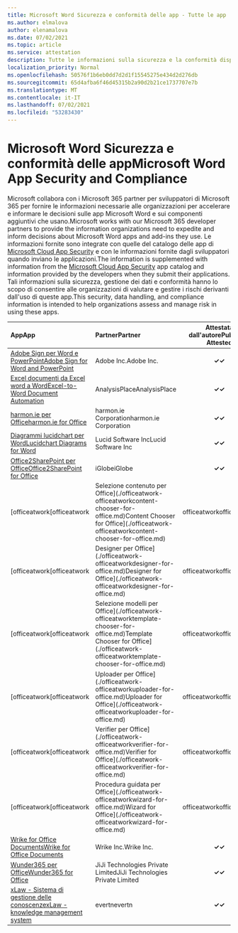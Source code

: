 ```yaml
---
title: Microsoft Word Sicurezza e conformità delle app - Tutte le app
ms.author: elmalova
author: elenamalova
ms.date: 07/02/2021
ms.topic: article
ms.service: attestation
description: Tutte le informazioni sulla sicurezza e la conformità disponibili per tutte Microsoft Word app.
localization_priority: Normal
ms.openlocfilehash: 50576f1b6eb0dd7d2d1f15545275e434d2d276db
ms.sourcegitcommit: 65d4afba6f46d45315b2a90d2b21ce1737707e7b
ms.translationtype: MT
ms.contentlocale: it-IT
ms.lasthandoff: 07/02/2021
ms.locfileid: "53283430"
---
```

# <a name="microsoft-word-app-security-and-compliance"></a><span data-ttu-id="b01dc-103">Microsoft Word Sicurezza e conformità delle app</span><span class="sxs-lookup"><span data-stu-id="b01dc-103">Microsoft Word App Security and Compliance</span></span>

<span data-ttu-id="b01dc-104">Microsoft collabora con i Microsoft 365 partner per sviluppatori di Microsoft 365 per fornire le informazioni necessarie alle organizzazioni per accelerare e informare le decisioni sulle app Microsoft Word e sui componenti aggiuntivi che usano.</span><span class="sxs-lookup"><span data-stu-id="b01dc-104">Microsoft works with our Microsoft 365 developer partners to provide the information organizations need to expedite and inform decisions about Microsoft Word apps and add-ins they use.</span></span> <span data-ttu-id="b01dc-105">Le informazioni fornite sono integrate con quelle del catalogo delle app di [Microsoft Cloud App Security](https://www.microsoft.com/en-us/enterprise-mobility-security/cloud-app-security) e con le informazioni fornite dagli sviluppatori quando inviano le applicazioni.</span><span class="sxs-lookup"><span data-stu-id="b01dc-105">The information is supplemented with information from the [Microsoft Cloud App Security](https://www.microsoft.com/en-us/enterprise-mobility-security/cloud-app-security) app catalog and information provided by the developers when they submit their applications.</span></span> <span data-ttu-id="b01dc-106">Tali informazioni sulla sicurezza, gestione dei dati e conformità hanno lo scopo di consentire alle organizzazioni di valutare e gestire i rischi derivanti dall'uso di queste app.</span><span class="sxs-lookup"><span data-stu-id="b01dc-106">This security, data handling, and compliance information is intended to help organizations assess and manage risk in using these apps.</span></span>

| <span data-ttu-id="b01dc-107">**App**</span><span class="sxs-lookup"><span data-stu-id="b01dc-107">**App**</span></span> | <span data-ttu-id="b01dc-108">**Partner**</span><span class="sxs-lookup"><span data-stu-id="b01dc-108">**Partner**</span></span> | <span data-ttu-id="b01dc-109">**Attestata dall'autore**</span><span class="sxs-lookup"><span data-stu-id="b01dc-109">**Publisher Attested**</span></span> | <span data-ttu-id="b01dc-110">**Certificata**</span><span class="sxs-lookup"><span data-stu-id="b01dc-110">**Certified**</span></span> |
|:--------|:------------|:----------------------:|:-------------:|
| [<span data-ttu-id="b01dc-111">Adobe Sign per Word e PowerPoint</span><span class="sxs-lookup"><span data-stu-id="b01dc-111">Adobe Sign for Word and PowerPoint</span></span>](./adobe-inc-sign-for-word-and-powerpoint.md) | <span data-ttu-id="b01dc-112">Adobe Inc.</span><span class="sxs-lookup"><span data-stu-id="b01dc-112">Adobe Inc.</span></span> | <span data-ttu-id="b01dc-113">**✓**</span><span class="sxs-lookup"><span data-stu-id="b01dc-113">**✓**</span></span> | <img alt="Certified application badge" src="../media/certified-badge.png" height="25" width="25" /> |
| [<span data-ttu-id="b01dc-114">Excel documenti da Excel word a Word</span><span class="sxs-lookup"><span data-stu-id="b01dc-114">Excel-to-Word Document Automation</span></span>](./analysisplace-excel-to-word-document-automation.md) | <span data-ttu-id="b01dc-115">AnalysisPlace</span><span class="sxs-lookup"><span data-stu-id="b01dc-115">AnalysisPlace</span></span> | <span data-ttu-id="b01dc-116">**✓**</span><span class="sxs-lookup"><span data-stu-id="b01dc-116">**✓**</span></span> |  |
| [<span data-ttu-id="b01dc-117">harmon.ie per Office</span><span class="sxs-lookup"><span data-stu-id="b01dc-117">harmon.ie for Office</span></span>](./harmonie-corporation-for-office.md) | <span data-ttu-id="b01dc-118">harmon.ie Corporation</span><span class="sxs-lookup"><span data-stu-id="b01dc-118">harmon.ie Corporation</span></span> | <span data-ttu-id="b01dc-119">**✓**</span><span class="sxs-lookup"><span data-stu-id="b01dc-119">**✓**</span></span> |  |
| [<span data-ttu-id="b01dc-120">Diagrammi lucidchart per Word</span><span class="sxs-lookup"><span data-stu-id="b01dc-120">Lucidchart Diagrams for Word</span></span>](./lucid-software-inc-lucidchart-diagrams-for-word.md) | <span data-ttu-id="b01dc-121">Lucid Software Inc</span><span class="sxs-lookup"><span data-stu-id="b01dc-121">Lucid Software Inc</span></span> | <span data-ttu-id="b01dc-122">**✓**</span><span class="sxs-lookup"><span data-stu-id="b01dc-122">**✓**</span></span> |  |
| [<span data-ttu-id="b01dc-123">Office2SharePoint per Office</span><span class="sxs-lookup"><span data-stu-id="b01dc-123">Office2SharePoint for Office</span></span>](./iglobe-office2sharepoint-for-office.md) | <span data-ttu-id="b01dc-124">iGlobe</span><span class="sxs-lookup"><span data-stu-id="b01dc-124">iGlobe</span></span> | <span data-ttu-id="b01dc-125">**✓**</span><span class="sxs-lookup"><span data-stu-id="b01dc-125">**✓**</span></span> | <img alt="Certified application badge" src="../media/certified-badge.png" height="25" width="25" /> |
| <span data-ttu-id="b01dc-126">[officeatwork</span><span class="sxs-lookup"><span data-stu-id="b01dc-126">[officeatwork</span></span> | <span data-ttu-id="b01dc-127">Selezione contenuto per Office](./officeatwork-officeatworkcontent-chooser-for-office.md)</span><span class="sxs-lookup"><span data-stu-id="b01dc-127">Content Chooser for Office](./officeatwork-officeatworkcontent-chooser-for-office.md)</span></span> | <span data-ttu-id="b01dc-128">officeatwork</span><span class="sxs-lookup"><span data-stu-id="b01dc-128">officeatwork</span></span> | <span data-ttu-id="b01dc-129">**✓**</span><span class="sxs-lookup"><span data-stu-id="b01dc-129">**✓**</span></span> | <img alt="Certified application badge" src="../media/certified-badge.png" height="25" width="25" /> |
| <span data-ttu-id="b01dc-130">[officeatwork</span><span class="sxs-lookup"><span data-stu-id="b01dc-130">[officeatwork</span></span> | <span data-ttu-id="b01dc-131">Designer per Office](./officeatwork-officeatworkdesigner-for-office.md)</span><span class="sxs-lookup"><span data-stu-id="b01dc-131">Designer for Office](./officeatwork-officeatworkdesigner-for-office.md)</span></span> | <span data-ttu-id="b01dc-132">officeatwork</span><span class="sxs-lookup"><span data-stu-id="b01dc-132">officeatwork</span></span> | <span data-ttu-id="b01dc-133">**✓**</span><span class="sxs-lookup"><span data-stu-id="b01dc-133">**✓**</span></span> | <img alt="Certified application badge" src="../media/certified-badge.png" height="25" width="25" /> |
| <span data-ttu-id="b01dc-134">[officeatwork</span><span class="sxs-lookup"><span data-stu-id="b01dc-134">[officeatwork</span></span> | <span data-ttu-id="b01dc-135">Selezione modelli per Office](./officeatwork-officeatworktemplate-chooser-for-office.md)</span><span class="sxs-lookup"><span data-stu-id="b01dc-135">Template Chooser for Office](./officeatwork-officeatworktemplate-chooser-for-office.md)</span></span> | <span data-ttu-id="b01dc-136">officeatwork</span><span class="sxs-lookup"><span data-stu-id="b01dc-136">officeatwork</span></span> | <span data-ttu-id="b01dc-137">**✓**</span><span class="sxs-lookup"><span data-stu-id="b01dc-137">**✓**</span></span> | <img alt="Certified application badge" src="../media/certified-badge.png" height="25" width="25" /> |
| <span data-ttu-id="b01dc-138">[officeatwork</span><span class="sxs-lookup"><span data-stu-id="b01dc-138">[officeatwork</span></span> | <span data-ttu-id="b01dc-139">Uploader per Office](./officeatwork-officeatworkuploader-for-office.md)</span><span class="sxs-lookup"><span data-stu-id="b01dc-139">Uploader for Office](./officeatwork-officeatworkuploader-for-office.md)</span></span> | <span data-ttu-id="b01dc-140">officeatwork</span><span class="sxs-lookup"><span data-stu-id="b01dc-140">officeatwork</span></span> | <span data-ttu-id="b01dc-141">**✓**</span><span class="sxs-lookup"><span data-stu-id="b01dc-141">**✓**</span></span> | <img alt="Certified application badge" src="../media/certified-badge.png" height="25" width="25" /> |
| <span data-ttu-id="b01dc-142">[officeatwork</span><span class="sxs-lookup"><span data-stu-id="b01dc-142">[officeatwork</span></span> | <span data-ttu-id="b01dc-143">Verifier per Office](./officeatwork-officeatworkverifier-for-office.md)</span><span class="sxs-lookup"><span data-stu-id="b01dc-143">Verifier for Office](./officeatwork-officeatworkverifier-for-office.md)</span></span> | <span data-ttu-id="b01dc-144">officeatwork</span><span class="sxs-lookup"><span data-stu-id="b01dc-144">officeatwork</span></span> | <span data-ttu-id="b01dc-145">**✓**</span><span class="sxs-lookup"><span data-stu-id="b01dc-145">**✓**</span></span> | <img alt="Certified application badge" src="../media/certified-badge.png" height="25" width="25" /> |
| <span data-ttu-id="b01dc-146">[officeatwork</span><span class="sxs-lookup"><span data-stu-id="b01dc-146">[officeatwork</span></span> | <span data-ttu-id="b01dc-147">Procedura guidata per Office](./officeatwork-officeatworkwizard-for-office.md)</span><span class="sxs-lookup"><span data-stu-id="b01dc-147">Wizard for Office](./officeatwork-officeatworkwizard-for-office.md)</span></span> | <span data-ttu-id="b01dc-148">officeatwork</span><span class="sxs-lookup"><span data-stu-id="b01dc-148">officeatwork</span></span> | <span data-ttu-id="b01dc-149">**✓**</span><span class="sxs-lookup"><span data-stu-id="b01dc-149">**✓**</span></span> | <img alt="Certified application badge" src="../media/certified-badge.png" height="25" width="25" /> |
| [<span data-ttu-id="b01dc-150">Wrike for Office Documents</span><span class="sxs-lookup"><span data-stu-id="b01dc-150">Wrike for Office Documents</span></span>](./wrike-inc-for-office-documents.md) | <span data-ttu-id="b01dc-151">Wrike Inc.</span><span class="sxs-lookup"><span data-stu-id="b01dc-151">Wrike Inc.</span></span> | <span data-ttu-id="b01dc-152">**✓**</span><span class="sxs-lookup"><span data-stu-id="b01dc-152">**✓**</span></span> | <img alt="Certified application badge" src="../media/certified-badge.png" height="25" width="25" /> |
| [<span data-ttu-id="b01dc-153">Wunder365 per Office</span><span class="sxs-lookup"><span data-stu-id="b01dc-153">Wunder365 for Office</span></span>](./jiji-technologies-private-limited-wunder365-for-office.md) | <span data-ttu-id="b01dc-154">JiJi Technologies Private Limited</span><span class="sxs-lookup"><span data-stu-id="b01dc-154">JiJi Technologies Private Limited</span></span> | <span data-ttu-id="b01dc-155">**✓**</span><span class="sxs-lookup"><span data-stu-id="b01dc-155">**✓**</span></span> |  |
| [<span data-ttu-id="b01dc-156">xLaw - Sistema di gestione delle conoscenze</span><span class="sxs-lookup"><span data-stu-id="b01dc-156">xLaw - knowledge management system</span></span>](./evertn-xlaw-knowledge-management-system.md) | <span data-ttu-id="b01dc-157">evertn</span><span class="sxs-lookup"><span data-stu-id="b01dc-157">evertn</span></span> | <span data-ttu-id="b01dc-158">**✓**</span><span class="sxs-lookup"><span data-stu-id="b01dc-158">**✓**</span></span> |  |

